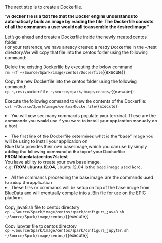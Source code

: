 The next step is to create a Dockerfile. 
<br>

<strong>"A docker file is a text file that the Docker engine understands to automatically build an image by reading the file. The Dockerfile consists of all the commands a user would call to assemble the desired image."</strong>
<br>
<br>
Let’s go ahead and create a Dockerfile inside the newly created centos folder.
<br>
For your reference, we have already created a ready Dockerfile in the ~/test directory.We will copy that file into the centos folder using the following command:<br>

Delete the existing Dockerfile by executing the below command:
<br>`rm -rf ~/Source/Spark/image/centos/Dockerfile`{{execute}}
<br>

Copy the new Dockerfile into the centos folder using the following command:
<br>`cp ~/test/Dockerfile ~/Source/Spark/image/centos/`{{execute}}

Execute the following command to view the contents of the Dockerfile:<br>
`cat ~/Source/Spark/image/centos/Dockerfile`{{execute}}

<li>You will now see many commands populate your terminal. These are the commands you would use if you were to install your application manually on a host<br> 
<br><li>The first line of the Dockerfile determines what is the “base” image you will be using to install your application on. <br>
Blue Data provides their own base image, which you can use by simply adding the following command at the top of your Dockerfile: 
<br><b>FROM bluedata/centos7:latest</b><br>
You have ability to create your own base image.<br>
e.g: <b>FROM ubuntu:12.04</b>, ubuntu:12.04 is the base image used here.
<br>
<br>
<li>All the commands proceeding the base image, are the commands used to setup the application<br> 
<li>These files or commands will be setup on top of the base image from BlueData and will eventually compile into a .Bin file for use on the EPIC platform. 

Copy java8.sh file to centos directory<br> 
`cp ~/Source/Spark/image/centos/spark/configure_java8.sh ~/Source/Spark/image/centos/`{{execute}}

Copy jupyter file to centos directory<br>
`cp ~/Source/Spark/image/centos/spark/configure_jupyter.sh ~/Source/Spark/image/centos/`{{execute}}





